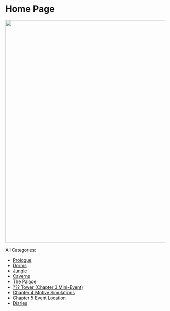 # Home Page

<p align="center">
  <img src="https://cdn.discordapp.com/attachments/718502328625528872/953354350514815086/s9.png" width="700">
</p>

All Categories:
* [Prologue](https://astrea49.github.io/DH-Season-9-Archive/prologue/prologue)
* [Dorms](https://astrea49.github.io/DH-Season-9-Archive/dorms/dorms)
* [Jungle](https://astrea49.github.io/DH-Season-9-Archive/jungle/jungle)
* [Caverns](https://astrea49.github.io/DH-Season-9-Archive/caverns/caverns)
* [The Palace](https://astrea49.github.io/DH-Season-9-Archive/palace/palace)
* [??? Tower (Chapter 3 Mini-Event)](https://astrea49.github.io/DH-Season-9-Archive/tower/tower)
* [Chapter 4 Motive Simulations](https://astrea49.github.io/DH-Season-9-Archive/ch4motive/ch4motive)
* [Chapter 5 Event Location](https://astrea49.github.io/DH-Season-9-Archive/ch5event/ch5event)
* [Diaries](https://astrea49.github.io/DH-Season-9-Archive/diaries/diaries)
